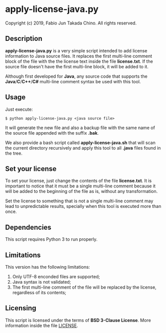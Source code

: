 # apply-license-java.py
Copyright (c) 2019, Fabio Jun Takada Chino. All rights reserved.

## Description

**apply-license-java.py** is a very simple script intended to add license information
to Java source files. It replaces the first multi-line comment block of the file with the
the license text inside the file **license.txt**. If the source file doesn't have the first
multi-line block, it will be added to it.

Although first developed for **Java**, any source code that supports the 
**Java**/**C**/**C++**/**C#** multi-line comment syntax be used with this tool.

## Usage

Just execute:

```
$ python apply-license-java.py <java source file>
```

It will generate the new file and also a backup file with the same name of the source file
appended with the suffix **.bak**.

We also provide a bash script called **apply-license-java.sh** that will scan the current
directory recursively and apply this tool to all **.java** files found in the tree.

## Set your license

To set your license, just change the contents of the file **license.txt**. It is important
to notice that it must be a single multi-line comment because it will be added to the
beginning of the file as is, without any transformation.

Set the license to something that is not a single multi-line comment may lead to unpredictable
results, specially when this tool is executed more than once.

## Dependencies

This script requires Python 3 to run properly.

## Limitations

This version has the following limitations:

1. Only UTF-8 enconded files are supported;
1. Java syntax is not validated;
1. The first multi-line comment of the file will be replaced by the license, regardless of its contents;

## Licensing

This script is licensed under the terms of **BSD 3-Clause License**. More
information inside the file [LICENSE](LICENSE).
